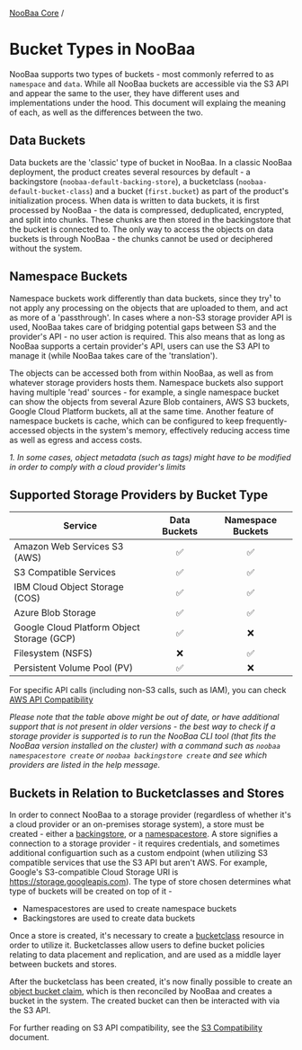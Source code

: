[NooBaa Core](../README.md) /

# Bucket Types in NooBaa
NooBaa supports two types of buckets - most commonly referred to as `namespace` and `data`. While all NooBaa buckets are accessible via the S3 API and appear the same to the user, they have different uses and implementations under the hood.
This document will explaing the meaning of each, as well as the differences between the two.

## Data Buckets
Data buckets are the 'classic' type of bucket in NooBaa. In a classic NooBaa deployment, the product creates several resources by default - a backingstore (`noobaa-default-backing-store`), a bucketclass (`noobaa-default-bucket-class`) and a bucket (`first.bucket`) as part of the product's initialization process. When data is written to data buckets, it is first processed by NooBaa - the data is compressed, deduplicated, encrypted, and split into chunks. These chunks are then stored in the backingstore that the bucket is connected to.
The only way to access the objects on data buckets is through NooBaa - the chunks cannot be used or deciphered without the system.

## Namespace Buckets
Namespace buckets work differently than data buckets, since they try¹ to not apply any processing on the objects that are uploaded to them, and act as more of a 'passthrough'. In cases where a non-S3 storage provider API is used, NooBaa takes care of bridging potential gaps between S3 and the provider's API - no user action is required. This also means that as long as NooBaa supports a certain provider's API, users can use the S3 API to manage it (while NooBaa takes care of the 'translation').

The objects can be accessed both from within NooBaa, as well as from whatever storage providers hosts them.
Namespace buckets also support having multiple 'read' sources - for example, a single namespace bucket can show the objects from several Azure Blob containers, AWS S3 buckets, Google Cloud Platform buckets, all at the same time.
Another feature of namespace buckets is cache, which can be configured to keep frequently-accessed objects in the system's memory, effectively reducing access time as well as egress and access costs.

_1. In some cases, object metadata (such as tags) might have to be modified in order to comply with a cloud provider's limits_

## Supported Storage Providers by Bucket Type
| Service                                           | Data Buckets | Namespace Buckets |
|---------------------------------------------------|     :---:    |        :---:      |
| Amazon Web Services S3 (AWS)                      | ✅          | ✅
| S3 Compatible Services                            | ✅          | ✅
| IBM Cloud Object Storage (COS)                    | ✅          | ✅
| Azure Blob Storage                                | ✅          | ✅
| Google Cloud Platform Object Storage (GCP)        | ✅          | ❌
| Filesystem (NSFS)                                 | ❌          | ✅
| Persistent Volume Pool (PV)                       | ✅          | ❌

For specific API calls (including non-S3 calls, such as IAM), you can check [AWS API Compatibility](https://github.com/noobaa/noobaa-core/blob/master/docs/design/AWS_API_Compatibility.md)

_Please note that the table above might be out of date, or have additional support that is not present in older versions - the best way to check if a storage provider is supported is to run the NooBaa CLI tool (that fits the NooBaa version installed on the cluster) with a command such as `noobaa namespacestore create` or `noobaa backingstore create` and see which providers are listed in the help message._

## Buckets in Relation to Bucketclasses and Stores
In order to connect NooBaa to a storage provider (regardless of whether it's a cloud provider or an on-premises storage system), a store must be created - either a [backingstore](backing-store-crd.md), or a [namespacestore](namespace-store-crd.md). A store signifies a connection to a storage provider - it requires credentials, and sometimes additional configuartion such as a custom endpoint (when utilizing S3 compatible services that use the S3 API but aren't AWS. For example, Google's S3-compatible Cloud Storage URI is https://storage.googleapis.com).
The type of store chosen determines what type of buckets will be created on top of it -
- Namespacestores are used to create namespace buckets
- Backingstores are used to create data buckets

Once a store is created, it's necessary to create a [bucketclass](bucket-class-crd.md) resource in order to utilize it. Bucketclasses allow users to define bucket policies relating to data placement and replication, and are used as a middle layer between buckets and stores.

After the bucketclass has been created, it's now finally possible to create an [object bucket claim](obc-provisioner.md), which is then reconciled by NooBaa and creates a bucket in the system. The created bucket can then be interacted with via the S3 API. 

For further reading on S3 API compatibility, see the [S3 Compatibility](s3-compatibility.md) document.